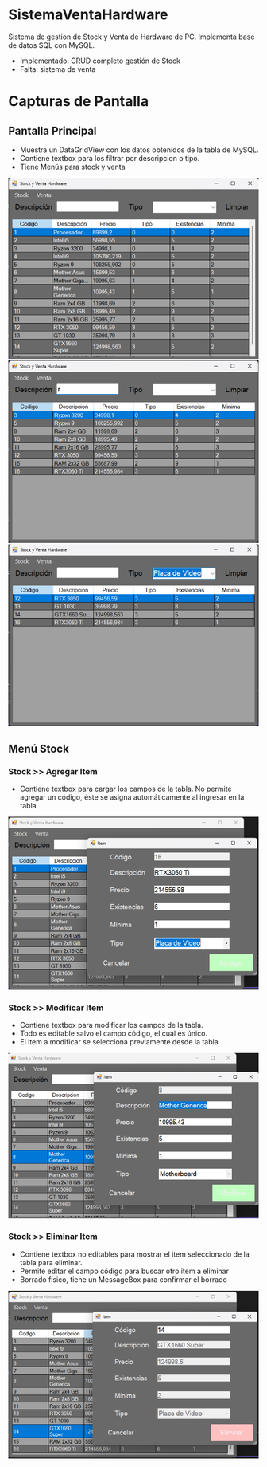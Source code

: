 # SistemaVentaHardware
Sistema de gestion de Stock y Venta de Hardware de PC. 
Implementa base de datos SQL con MySQL.

* Implementado: CRUD completo gestión de Stock
* Falta: sistema de venta

# Capturas de Pantalla

## Pantalla Principal
* Muestra un DataGridView con los datos obtenidos de la tabla de MySQL. 
* Contiene textbox para los filtrar por descripcion o tipo.
* Tiene Menús para stock y venta

![Pantalla_Principal](Images/pantalla_principal.png)
![Pantalla_Principal_Filtro_Descripcion](Images/pantalla_principal_filtro_descripcion.png)
![Pantalla_Principal_Filtro_Tipo](Images/pantalla_principal_filtro_tipo.png)

## Menú Stock

### Stock >> Agregar Item
* Contiene textbox para cargar los campos de la tabla. No permite agregar un código, éste se asigna automáticamente al ingresar en la tabla

![Pantalla_Agregar_Item](Images/agregar_item.png)

### Stock >> Modificar Item
* Contiene textbox para modificar los campos de la tabla. 
* Todo es editable salvo el campo código, el cual es único. 
* El item a modificar se selecciona previamente desde la tabla

![Pantalla_modificar_Item](Images/modificar_item.png)

### Stock >> Eliminar Item
* Contiene textbox no editables para mostrar el item seleccionado de la tabla para eliminar. 
* Permite editar el campo código para buscar otro item a eliminar
* Borrado físico, tiene un MessageBox para confirmar el borrado

![Pantalla_eliminar_Item](Images/eliminar_item.png)
